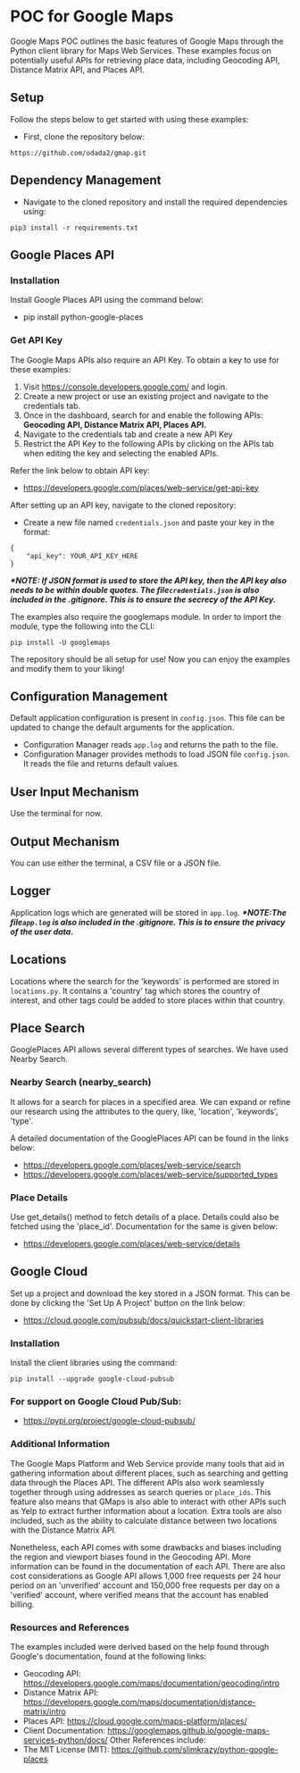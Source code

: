 # POC for Google Maps
Google Maps POC outlines the basic features of Google Maps through
the Python client library for Maps Web Services. These examples
focus on potentially useful APIs for retrieving place data,
including Geocoding API, Distance Matrix API, and
Places API.

## Setup
Follow the steps below to get started with using these examples:

* First, clone the repository below:
```
https://github.com/odada2/gmap.git
```

## Dependency Management
* Navigate to the cloned repository and install the required dependencies using:
```
pip3 install -r requirements.txt
```

## Google Places API

### Installation
Install Google Places API using the command below:
* pip install python-google-places

### Get API Key
The Google Maps APIs also require an API Key. To obtain a key to
use for these examples:
1. Visit https://console.developers.google.com/ and login.
2. Create a new project or use an existing project and navigate
to the credentials tab.
3. Once in the dashboard, search for and enable the following APIs:
**Geocoding API, Distance Matrix API, Places API.**
4. Navigate to the credentials tab and create a new API Key
5. Restrict the API Key to the following APIs by clicking on
the APIs tab when editing the key and selecting the enabled APIs.

Refer the link below to obtain API key:
* https://developers.google.com/places/web-service/get-api-key

After setting up an API key, navigate to the cloned repository:
* Create a new file named ```credentials.json``` and paste your key in the format:
```
{
    "api_key": YOUR_API_KEY_HERE
}
```
**_*NOTE: If JSON format is used to store the API key, then the API key also needs to be within double quotes.
The file```credentials.json``` is also included in the .gitignore.
This is to ensure the secrecy of the API Key._**

The examples also require the googlemaps module. In order to
import the module, type the following into the CLI:
```
pip install -U googlemaps
```
The repository should be all setup for use! Now you can enjoy the examples and modify them to your liking!

## Configuration Management
Default application configuration is present in ```config.json```. This file can be updated to change the default arguments for the application.
* Configuration Manager reads ```app.log``` and returns the path to the file.
* Configuration Manager provides methods to load JSON file ```config.json```. It reads the file and returns default values.

## User Input Mechanism
Use the terminal for now.

## Output Mechanism
You can use either the terminal, a CSV file or a JSON file.

## Logger
Application logs which are generated will be stored in ```app.log```.
**_*NOTE:The file```app.log``` is also included in the .gitignore.
This is to ensure the privacy of the user data._**

## Locations
Locations where the search for the 'keywords' is performed are stored in ```locations.py```. It contains a 'country' tag which stores the country of interest, and other tags could be added to store places within that country.

## Place Search
GooglePlaces API allows several different types of searches. We have used Nearby Search.

### Nearby Search (nearby_search)
It allows for a search for places in a specified area. We can expand or refine our research using the attributes to the query, like, 'location', 'keywords', 'type'.

A detailed documentation of the GooglePlaces API can be found in the links below:
* https://developers.google.com/places/web-service/search
* https://developers.google.com/places/web-service/supported_types

### Place Details
Use get_details() method to fetch details of a place.
Details could also be fetched using the 'place_id'. Documentation for the same is given below:
* https://developers.google.com/places/web-service/details

## Google Cloud
Set up a project and download the key stored in a JSON format. This can be done by clicking the 'Set Up A Project' button on the link below:
* https://cloud.google.com/pubsub/docs/quickstart-client-libraries

### Installation
Install the client libraries using the command:
```
pip install --upgrade google-cloud-pubsub
```

### For support on Google Cloud Pub/Sub:
* https://pypi.org/project/google-cloud-pubsub/


### Additional Information
The Google Maps Platform and Web Service provide many tools that
aid in gathering information about different places, such as
searching and getting data through the Places API. The different
APIs also work seamlessly together through using addresses as
search queries or ```place_ids```. This feature also means that
GMaps is also able to interact with other APIs such as Yelp to
extract further information about a location. Extra tools are also included, such
as the ability to calculate distance between two locations with
the Distance Matrix API.

Nonetheless, each API comes with some drawbacks and biases
including the region and viewport biases found in the Geocoding
API. More information can be found in the documentation of each
API. There are also cost considerations as Google API allows 1,000
free requests per 24 hour period on an 'unverified' account and
150,000 free requests per day on a 'verified' account, where verified
means that the account has enabled billing.

### Resources and References
The examples included were derived based on the help found through
Google's documentation, found at the following links:
* Geocoding API: https://developers.google.com/maps/documentation/geocoding/intro
* Distance Matrix API: https://developers.google.com/maps/documentation/distance-matrix/intro
* Places API: https://cloud.google.com/maps-platform/places/
* Client Documentation: https://googlemaps.github.io/google-maps-services-python/docs/
Other References include:
* The MIT License (MIT): https://github.com/slimkrazy/python-google-places
